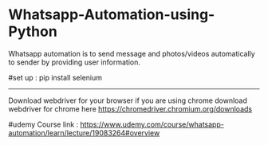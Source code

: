 # Whatsapp-Automation-using-Python
Whatsapp automation is to send message and photos/videos automatically to sender by providing user information.

#set up :
pip install selenium 

----------------------

Download webdriver for your browser if you are using chrome download webdriver for chrome here https://chromedriver.chromium.org/downloads

#udemy Course link : https://www.udemy.com/course/whatsapp-automation/learn/lecture/19083264#overview

